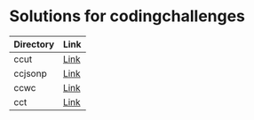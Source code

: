 # Solutions for codingchallenges

| Directory | Link |
| --- | --- |
| ccut | [Link](./ccut) |
| ccjsonp | [Link](./ccjsonp) |
| ccwc | [Link](./ccwc) |
| cct | [Link](./cct) |
